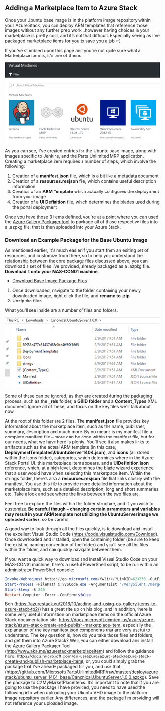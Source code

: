 ## Adding a Marketplace Item to Azure Stack
Once your Ubuntu base image is in the platform image repository within your Azure Stack, you can deploy ARM templates that reference those images without any further prep work...however having choices in your marketplace is pretty cool, and it’s not that difficult. Especially seeing as I’ve packaged marketplace items for you to save you a job :-)

If you've stumbled upon this page and you're not quite sure what a Marketplace item is, it's one of these:

  ![Azure Stack Gallery](/deploy/azurestack/docs/media/gallerymedium.PNG)

As you can see, I've created entries for the Ubuntu base image, along with images specific to Jenkins, and the Parts Unlimited MRP application. Creating a marketplace item requires a number of steps, which involve the following:

1. Creation of a **manifest.json** file, which is a bit like a metadata document
2. Creation of a **resources.resjson** file, which contains useful description information
2. Creation of an **ARM Template** which actually configures the deployment from your image
3. Creation of a **UI Definition** file, which determines the blades used during the portal deployment

Once you have those 3 items defined, you're at a point where you can used the [Azure Gallery Packager tool](http://www.aka.ms/azurestackmarketplaceitem) to package all of those respective files into a .azpkg file, that is then uploaded into your Azure Stack.

### Download an Example Package for the Base Ubuntu Image
As mentioned earlier, it's much easier if you start from an esiting set of resources, and customize from there, so to help you understand the relationship between the core package files discussed above, you can download a set of files I've provided, already packaged as a .azpkg file. **Download it onto your MAS-CON01 machine**.

- [Download Base Image Package Files](/deploy/azurestack/instances/ubuntu_server_1404_base/Canonical.UbuntuServer.1.0.0.azpkg?raw=true)

1. Once downloaded, navigate to the folder containing your newly downloaded image, right click the file, and **rename to .zip**
2. Unzip the files

What you'll see inside are a number of files and folders.

  ![Unzipped Package](/deploy/azurestack/docs/media/UnzippedPackage.PNG)
  
Some of these can be ignored, as they are created during the packaging process, such as the **_rels** folder, a **GUID folder** and a **Content_Types** XML document. Ignore all of these, and focus on the key files we'll talk about now.

At the root of this folder are 2 files. The **manifest.json** file provides key information about the marketplace item, such as the name, publisher, summary, description and much more. By no means is my manifest file a complete manifest file – more can be done within the manifest file, but for our needs, what we have here is plenty. You’ll see it also makes links to artifacts such as the actual ARM template (in this case, **DeploymentTemplates\\UbuntuServer1404.json**), and **icons** (all stored within the Icons folder), categories, which determines where in the Azure Stack Portal UI, this marketplace item appears, and a **UIDefinition.json** reference, which, at a high level, determines the blade wizard experience that a user would have when selecting this marketplace item. Within the strings folder, there’s also a **resources.resjson** file that links closely with the manifest. You use this file to provide more detailed information about the marketplace item, such as a detailed description, long and short summaries etc. Take a look and see where the links between the two files are.

Feel free to explore the files within the folder structure, and if you wish to customize. **Be careful though – changing certain parameters and variables may result in your ARM template not utilizing the UbuntuServer image we uploaded earlier**, so be careful.

A good way to look through all the files quickly, is to download and install the excellent Visual Studio Code (https://code.visualstudio.com/Download). Once downloaded and installed, open the containing folder (be sure to keep the existing naming convention of the folder) and you’ll see all the files within the folder, and can quickly navigate between them.

If you want a quick way to download and install Visual Studio Code on your MAS-CON01 machine, here's a useful PowerShell script, to be run within an administrator PowerShell console:

```powershell
Invoke-Webrequest https://go.microsoft.com/fwlink/?LinkID=623230 -OutFile C:\VSCode.exe
Start-Process -FilePath C:\VSCode.exe -ArgumentList '/VerySilent /mergetasks="addcontextmenufiles,addcontextmenufolders,associatewithfiles,addtopath,!runcode"'
Start-Sleep -S 240
Restart-Computer -Force -Confirm:$false
```


Ben (https://azurestack.eu/2016/10/adding-and-using-os-gallery-items-to-azure-stack-tp2/) has a great rite up on his blog, and in addition, there is some very useful information on marketplace items on the official Azure Stack documentation site: https://docs.microsoft.com/en-us/azure/azure-stack/azure-stack-create-and-publish-marketplace-item, especially the explanation of the key manifest.json components that are very useful to understand.
The key question is, how do you take those files and folders, and get them into Azure Stack? Well, you can either download and install the Azure Gallery Packager Tool (http://www.aka.ms/azurestackmarketplaceitem) and follow the guidance here: https://docs.microsoft.com/en-us/azure/azure-stack/azure-stack-create-and-publish-marketplace-item), or, you could simply grab the package that I’ve already packaged for you, and use that (https://github.com/Microsoft/PartsUnlimitedMRP/raw/master/deploy/azurestack/ubuntu_server_1404_base/Canonical.UbuntuServer.1.0.0.azpkg). 
Save the package to C:\MyMarketPlaceItems.
It’s important to note that if you are going to use the package I have provided, you need to have used the following info when uploading your Ubuntu VHD image to the platform image repository earlier. Any differences, and the package I’m providing will not reference your uploaded image.

